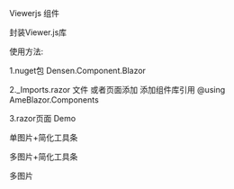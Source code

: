 ﻿Viewerjs 组件

封装Viewer.js库

使用方法:

1.nuget包
Densen.Component.Blazor

2._Imports.razor 文件 或者页面添加 添加组件库引用
@using AmeBlazor.Components


3.razor页面
Demo
<Viewerjs />

单图片+简化工具条
<Viewerjs Src="@_srcPhoto" Width="600px" Height="300px" toolbarlite="true" />

多图片+简化工具条
<Viewerjs Images='new List<string>() { "photo-2.jpg","photo-1.jpg","photo-3.jpg"}' toolbarlite="true" />

多图片
<Viewerjs Images='new List<string>() { "photo-2.jpg","photo-1.jpg","photo-3.jpg"}' />

